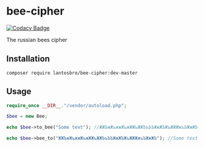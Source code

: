 # bee-cipher
[![Codacy Badge](https://api.codacy.com/project/badge/Grade/9ed30fbe2e6644cb866cdbf3f2929baa)](https://www.codacy.com/manual/LantosBro/bee-cipher?utm_source=github.com&amp;utm_medium=referral&amp;utm_content=LantosBro/bee-cipher&amp;utm_campaign=Badge_Grade)

The russian bees cipher

Installation
------------------

```shell script
composer require lantosbro/bee-cipher:dev-master
```

Usage
------------------

```php
require_once __DIR__."/vendor/autoload.php";

$bee = new Bee;

echo $bee->to_bee("Some text"); //ЖЖЪжЖъжжЖъжЖЖъЖЖЪъЪЪЖжЖЪЖъЖЖЖжъЪЖжЖЪ

echo $bee->bee_to("ЖЖЪжЖъжжЖъжЖЖъЖЖЪъЪЪЖжЖЪЖъЖЖЖжъЪЖжЖЪ"); //Some text
```
